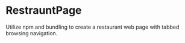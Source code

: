# RestrauntPage
Utilize npm and bundling to create a restaurant web page with tabbed browsing navigation. 
